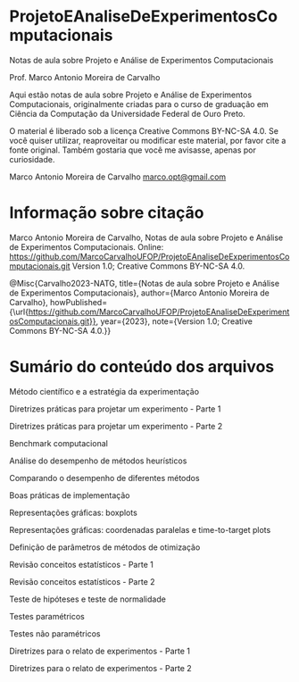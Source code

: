 # ProjetoEAnaliseDeExperimentosComputacionais

Notas de aula sobre Projeto e Análise de Experimentos Computacionais

Prof. Marco Antonio Moreira de Carvalho

Aqui estão notas de aula sobre Projeto e Análise de Experimentos Computacionais, originalmente criadas para o curso de graduação em Ciência da Computação da Universidade Federal de Ouro Preto. 

O material é liberado sob a licença Creative Commons BY-NC-SA 4.0. Se você quiser utilizar, reaproveitar ou modificar este material, por favor cite a fonte original. Também gostaria que você me avisasse, apenas por curiosidade.


Marco Antonio Moreira de Carvalho
marco.opt@gmail.com


# Informação sobre citação 

Marco Antonio Moreira de Carvalho, Notas de aula sobre Projeto e Análise de Experimentos Computacionais. Online: https://github.com/MarcoCarvalhoUFOP/ProjetoEAnaliseDeExperimentosComputacionais.git Version 1.0; Creative Commons BY-NC-SA 4.0.

@Misc{Carvalho2023-NATG,
title={Notas de aula sobre Projeto e Análise de Experimentos Computacionais},
author={Marco Antonio Moreira de Carvalho}, 
howPublished={\url{https://github.com/MarcoCarvalhoUFOP/ProjetoEAnaliseDeExperimentosComputacionais.git}}, 
year={2023},
note={Version 1.0; Creative Commons BY-NC-SA 4.0.}}


# Sumário do conteúdo dos arquivos

Método científico e a estratégia da experimentação

Diretrizes práticas para projetar um experimento - Parte 1

Diretrizes práticas para projetar um experimento - Parte 2

Benchmark computacional 

Análise do desempenho de métodos heurísticos

Comparando o desempenho de diferentes métodos

Boas práticas de implementação

Representações gráficas: boxplots

Representações gráficas: coordenadas paralelas e time-to-target plots 

Definição de parâmetros de métodos de otimização

Revisão conceitos estatísticos - Parte 1

Revisão conceitos estatísticos - Parte 2

Teste de hipóteses e teste de normalidade

Testes paramétricos

Testes não paramétricos

Diretrizes para o relato de experimentos - Parte 1

Diretrizes para o relato de experimentos - Parte 2

